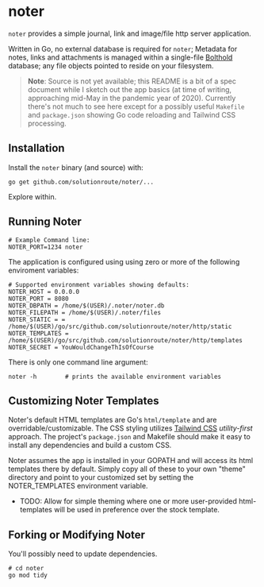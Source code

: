 # noter

`noter` provides a simple journal, link and image/file http server application.

Written in Go, no external database is required for `noter`; Metadata for notes,
links and attachments is managed within a single-file
[Bolthold](https://github.com/timshannon/bolthold) database; any file objects
pointed to reside on your filesystem.

> **Note**: Source is not yet available; this README is a bit of a spec document
> while I sketch out the app basics (at time of writing, approaching mid-May in
> the pandemic year of 2020). Currently there's not much to see here except for
> a possibly useful `Makefile` and `package.json` showing Go code reloading and
> Tailwind CSS  
> processing.

## Installation

Install the `noter` binary (and source) with:

    go get github.com/solutionroute/noter/... 

Explore within.

## Running Noter

    # Example Command line:
    NOTER_PORT=1234 noter

The application is configured using using zero or more of the following
enviroment variables:

    # Supported environment variables showing defaults:
    NOTER_HOST = 0.0.0.0
    NOTER_PORT = 8080
    NOTER_DBPATH = /home/$(USER)/.noter/noter.db
    NOTER_FILEPATH = /home/$(USER)/.noter/files
    NOTER_STATIC = = /home/$(USER)/go/src/github.com/solutionroute/noter/http/static
    NOTER_TEMPLATES = /home/$(USER)/go/src/github.com/solutionroute/noter/http/templates
    NOTER_SECRET = YouWouldChangeThIsOfCourse

There is only one command line argument:

    noter -h        # prints the available environment variables

## Customizing Noter Templates

Noter's default HTML templates are Go's `html/template` and are
overridable/customizable. The CSS styling utilizes
[Tailwind CSS](https://tailwindcss.com/) *utility-first* approach. The project's
`package.json` and Makefile should make it easy to install any dependencies and
build a custom CSS.

Noter assumes the app is installed in your GOPATH and will access its html
templates there by default. Simply copy all of these to your own "theme"
directory and point to your customized set by setting the NOTER_TEMPLATES
environment variable.

* TODO: Allow for simple theming where one or more user-provided html-templates
  will be used in preference over the stock template.

## Forking or Modifying Noter

You'll possibly need to update dependencies.

    # cd noter
    go mod tidy
